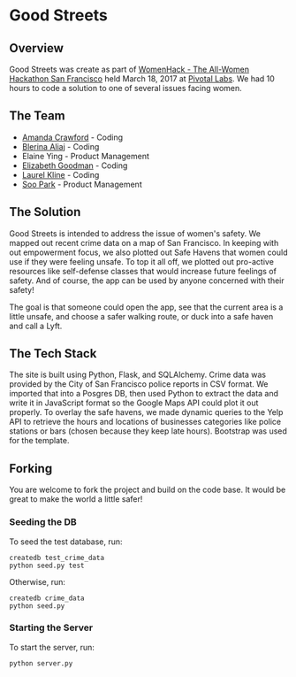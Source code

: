 # Good Streets

## Overview

Good Streets was create as part of [WomenHack - The All-Women Hackathon San Francisco](https://www.eventbrite.com/e/womenhack-the-all-women-hackathon-san-francisco-tickets-27670276542) held March 18, 2017 at [Pivotal Labs](https://pivotal.io/locations/san-francisco). We had 10 hours to code a solution to one of several issues facing women.

## The Team
- [Amanda Crawford](https://github.com/agerista) - Coding
- [Blerina Aliaj](https://github.coerinaAliaj) - Coding
- Elaine Ying - Product Management
- [Elizabeth Goodman](https://github.com/ESQG) - Coding
- [Laurel Kline](https://github.com/geekshe) - Coding
- [Soo Park](https://github.com/soo-park) - Product Management

## The Solution

Good Streets is intended to address the issue of women's safety. We mapped out recent crime data on a map of San Francisco. In keeping with out empowerment focus, we also plotted out Safe Havens that women could use if they were feeling unsafe. To top it all off, we plotted out pro-active resources like self-defense classes that would increase future feelings of safety. And of course, the app can be used by anyone concerned with their safety!

The goal is that someone could open the app, see that the current area is a little unsafe, and choose a safer walking route, or duck into a safe haven and call a Lyft.

## The Tech Stack

The site is built using Python, Flask, and SQLAlchemy. Crime data was provided by the City of San Francisco police reports in CSV format. We imported that into a Posgres DB, then used Python to extract the data and write it in JavaScript format so the Google Maps API could plot it out properly. To overlay the safe havens, we made dynamic queries to the Yelp API to retrieve the hours and locations of businesses categories like police stations or bars (chosen because they keep late hours). Bootstrap was used for the template.

## Forking

You are welcome to fork the project and build on the code base. It would be great to make the world a little safer!

### Seeding the DB

To seed the test database, run:
```
createdb test_crime_data
python seed.py test
```

Otherwise, run:
```
createdb crime_data
python seed.py
```

### Starting the Server

To start the server, run:

```
python server.py
```
